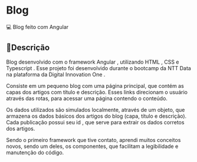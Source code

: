 # Blog
💻 Blog feito com Angular
<h2>📖Descrição</h2>
Blog desenvolvido com o framework Angular , utilizando HTML , CSS e Typescript . Esse projeto foi desenvolvido durante o bootcamp da NTT Data na plataforma da Digital Innovation One .

Consiste em um pequeno blog com uma página principal, que contém as capas dos artigos com título e descrição. Esses links direcionam o usuário através das rotas, para acessar uma página contendo o conteúdo.

Os dados utilizados são simulados localmente, através de um objeto, que armazena os dados básicos dos artigos do blog (capa, título e descrição). Cada publicação possui seu id , que serve para extrair os dados corretos dos artigos.

Sendo o primeiro framework que tive contato, aprendi muitos conceitos novos, sendo um deles, os componentes, que facilitam a legibilidade e manutenção do código.


